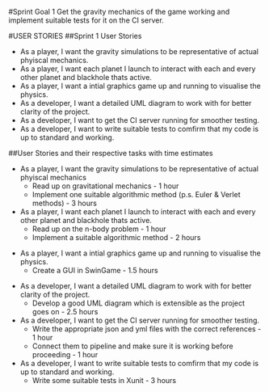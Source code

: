 
#Sprint Goal 1
	Get the gravity mechanics of the game working and implement suitable tests for it on the CI server.

#USER STORIES 
##Sprint 1 User Stories
+ As a player, I want the gravity simulations to be representative of actual phyiscal mechanics.
+ As a player, I want each planet I launch to interact with each and every other planet and blackhole thats active.
+ As a player, I want a intial graphics game up and running to visualise the physics.
+ As a developer, I want a detailed UML diagram to work with for better clarity of the project.
+ As a developer, I want to get the CI server running for smoother testing.
+ As a developer, I want to write suitable tests to comfirm that my code is up to standard and working.

##User Stories and their respective tasks with time estimates
* As a player, I want the gravity simulations to be representative of actual phyiscal mechanics
	* Read up on gravitational mechanics - 1 hour
	* Implement one suitable algorithmic method (p.s. Euler & Verlet methods) - 3 hours
* As a player, I want each planet I launch to interact with each and every other planet and blackhole thats active.
	* Read up on the n-body problem - 1 hour
	* Implement a suitable algorithmic  method - 2 hours
+ As a player, I want a intial graphics game up and running to visualise the physics.
	* Create a GUI in SwinGame - 1.5 hours
* As a developer, I want a detailed UML diagram to work with for better clarity of the project.
	* Develop a good UML diagram which is extensible as the project goes on - 2.5 hours
* As a developer, I want to get the CI server running for smoother testing.
	* Write the appropriate json and yml files with the correct references - 1 hour
	* Connect them to pipeline and make sure it is working before proceeding - 1 hour
* As a developer, I want to write suitable tests to comfirm that my code is up to standard and working.
	* Write some suitable tests in Xunit - 3 hours